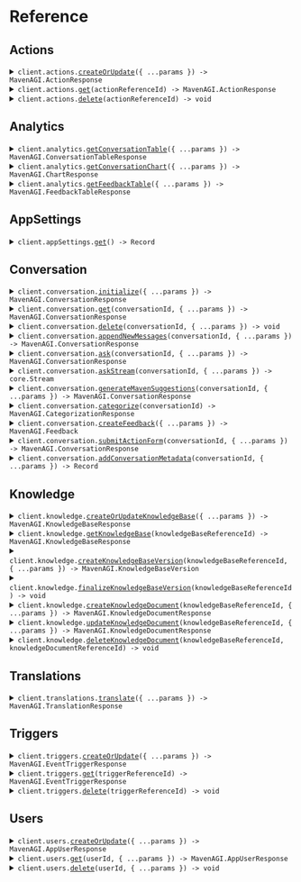 # Reference

## Actions

<details><summary><code>client.actions.<a href="/src/api/resources/actions/client/Client.ts">createOrUpdate</a>({ ...params }) -> MavenAGI.ActionResponse</code></summary>
<dl>
<dd>

#### 📝 Description

<dl>
<dd>

<dl>
<dd>

Update an action or create it if it doesn't exist

</dd>
</dl>
</dd>
</dl>

#### 🔌 Usage

<dl>
<dd>

<dl>
<dd>

```typescript
await client.actions.createOrUpdate({
    actionId: {
        referenceId: "get-balance",
    },
    name: "Get the user's balance",
    description: "This action calls an API to get the user's current balance.",
    userInteractionRequired: false,
    userFormParameters: [],
    precondition: {
        preconditionType: "group",
        operator: "AND",
        preconditions: [
            {
                preconditionType: "user",
                key: "userKey",
            },
            {
                preconditionType: "user",
                key: "userKey2",
            },
        ],
    },
});
```

</dd>
</dl>
</dd>
</dl>

#### ⚙️ Parameters

<dl>
<dd>

<dl>
<dd>

**request:** `MavenAGI.ActionRequest`

</dd>
</dl>

<dl>
<dd>

**requestOptions:** `Actions.RequestOptions`

</dd>
</dl>
</dd>
</dl>

</dd>
</dl>
</details>

<details><summary><code>client.actions.<a href="/src/api/resources/actions/client/Client.ts">get</a>(actionReferenceId) -> MavenAGI.ActionResponse</code></summary>
<dl>
<dd>

#### 📝 Description

<dl>
<dd>

<dl>
<dd>

Get an action by its supplied ID

</dd>
</dl>
</dd>
</dl>

#### 🔌 Usage

<dl>
<dd>

<dl>
<dd>

```typescript
await client.actions.get("get-balance");
```

</dd>
</dl>
</dd>
</dl>

#### ⚙️ Parameters

<dl>
<dd>

<dl>
<dd>

**actionReferenceId:** `string` — The reference ID of the action to get. All other entity ID fields are inferred from the request.

</dd>
</dl>

<dl>
<dd>

**requestOptions:** `Actions.RequestOptions`

</dd>
</dl>
</dd>
</dl>

</dd>
</dl>
</details>

<details><summary><code>client.actions.<a href="/src/api/resources/actions/client/Client.ts">delete</a>(actionReferenceId) -> void</code></summary>
<dl>
<dd>

#### 📝 Description

<dl>
<dd>

<dl>
<dd>

Delete an action

</dd>
</dl>
</dd>
</dl>

#### 🔌 Usage

<dl>
<dd>

<dl>
<dd>

```typescript
await client.actions.delete("get-balance");
```

</dd>
</dl>
</dd>
</dl>

#### ⚙️ Parameters

<dl>
<dd>

<dl>
<dd>

**actionReferenceId:** `string` — The reference ID of the action to unregister. All other entity ID fields are inferred from the request.

</dd>
</dl>

<dl>
<dd>

**requestOptions:** `Actions.RequestOptions`

</dd>
</dl>
</dd>
</dl>

</dd>
</dl>
</details>

## Analytics

<details><summary><code>client.analytics.<a href="/src/api/resources/analytics/client/Client.ts">getConversationTable</a>({ ...params }) -> MavenAGI.ConversationTableResponse</code></summary>
<dl>
<dd>

#### 📝 Description

<dl>
<dd>

<dl>
<dd>

Retrieves structured conversation data formatted as a table, allowing users to group, filter, and define specific metrics to display as columns.

</dd>
</dl>
</dd>
</dl>

#### 🔌 Usage

<dl>
<dd>

<dl>
<dd>

```typescript
await client.analytics.getConversationTable({
    conversationFilter: {
        languages: ["en", "es"],
    },
    timeGrouping: "DAY",
    fieldGroupings: [
        {
            field: "Category",
        },
    ],
    columnDefinitions: [
        {
            header: "count",
            metric: {
                type: "count",
            },
        },
        {
            header: "avg_first_response_time",
            metric: {
                type: "average",
                targetField: "FirstResponseTime",
            },
        },
        {
            header: "percentile_handle_time",
            metric: {
                type: "percentile",
                targetField: "HandleTime",
                percentile: 25,
            },
        },
    ],
});
```

</dd>
</dl>
</dd>
</dl>

#### ⚙️ Parameters

<dl>
<dd>

<dl>
<dd>

**request:** `MavenAGI.ConversationTableRequest`

</dd>
</dl>

<dl>
<dd>

**requestOptions:** `Analytics.RequestOptions`

</dd>
</dl>
</dd>
</dl>

</dd>
</dl>
</details>

<details><summary><code>client.analytics.<a href="/src/api/resources/analytics/client/Client.ts">getConversationChart</a>({ ...params }) -> MavenAGI.ChartResponse</code></summary>
<dl>
<dd>

#### 📝 Description

<dl>
<dd>

<dl>
<dd>

Fetches conversation data visualized in a chart format. Supported chart types include pie chart, date histogram, and stacked bar charts.

</dd>
</dl>
</dd>
</dl>

#### 🔌 Usage

<dl>
<dd>

<dl>
<dd>

```typescript
await client.analytics.getConversationChart({
    type: "pieChart",
    conversationFilter: {
        languages: ["en", "es"],
    },
    groupBy: {
        field: "Category",
    },
    metric: {
        type: "count",
    },
});
```

</dd>
</dl>
</dd>
</dl>

#### ⚙️ Parameters

<dl>
<dd>

<dl>
<dd>

**request:** `MavenAGI.ConversationChartRequest`

</dd>
</dl>

<dl>
<dd>

**requestOptions:** `Analytics.RequestOptions`

</dd>
</dl>
</dd>
</dl>

</dd>
</dl>
</details>

<details><summary><code>client.analytics.<a href="/src/api/resources/analytics/client/Client.ts">getFeedbackTable</a>({ ...params }) -> MavenAGI.FeedbackTableResponse</code></summary>
<dl>
<dd>

#### 📝 Description

<dl>
<dd>

<dl>
<dd>

Retrieves structured feedback data formatted as a table, allowing users to group, filter, and define specific metrics to display as columns.

</dd>
</dl>
</dd>
</dl>

#### 🔌 Usage

<dl>
<dd>

<dl>
<dd>

```typescript
await client.analytics.getFeedbackTable({
    feedbackFilter: {
        types: ["THUMBS_UP", "INSERT"],
    },
    fieldGroupings: [
        {
            field: "CreatedBy",
        },
    ],
    columnDefinitions: [
        {
            header: "feedback_count",
            metric: {
                type: "count",
            },
        },
    ],
});
```

</dd>
</dl>
</dd>
</dl>

#### ⚙️ Parameters

<dl>
<dd>

<dl>
<dd>

**request:** `MavenAGI.FeedbackTableRequest`

</dd>
</dl>

<dl>
<dd>

**requestOptions:** `Analytics.RequestOptions`

</dd>
</dl>
</dd>
</dl>

</dd>
</dl>
</details>

## AppSettings

<details><summary><code>client.appSettings.<a href="/src/api/resources/appSettings/client/Client.ts">get</a>() -> Record<string, unknown></code></summary>
<dl>
<dd>

#### 📝 Description

<dl>
<dd>

<dl>
<dd>

Get app settings set during installation

</dd>
</dl>
</dd>
</dl>

#### 🔌 Usage

<dl>
<dd>

<dl>
<dd>

```typescript
await client.appSettings.get();
```

</dd>
</dl>
</dd>
</dl>

#### ⚙️ Parameters

<dl>
<dd>

<dl>
<dd>

**requestOptions:** `AppSettings.RequestOptions`

</dd>
</dl>
</dd>
</dl>

</dd>
</dl>
</details>

## Conversation

<details><summary><code>client.conversation.<a href="/src/api/resources/conversation/client/Client.ts">initialize</a>({ ...params }) -> MavenAGI.ConversationResponse</code></summary>
<dl>
<dd>

#### 📝 Description

<dl>
<dd>

<dl>
<dd>

Initialize a new conversation. Only required if the ask request wishes to supply conversation level data or when syncing to external systems.

</dd>
</dl>
</dd>
</dl>

#### 🔌 Usage

<dl>
<dd>

<dl>
<dd>

```typescript
await client.conversation.initialize({
    conversationId: {
        referenceId: "referenceId",
    },
    messages: [
        {
            userId: {
                referenceId: "referenceId",
            },
            text: "text",
            userMessageType: "USER",
            conversationMessageId: {
                referenceId: "referenceId",
            },
        },
        {
            userId: {
                referenceId: "referenceId",
            },
            text: "text",
            userMessageType: "USER",
            conversationMessageId: {
                referenceId: "referenceId",
            },
        },
    ],
});
```

</dd>
</dl>
</dd>
</dl>

#### ⚙️ Parameters

<dl>
<dd>

<dl>
<dd>

**request:** `MavenAGI.ConversationRequest`

</dd>
</dl>

<dl>
<dd>

**requestOptions:** `Conversation.RequestOptions`

</dd>
</dl>
</dd>
</dl>

</dd>
</dl>
</details>

<details><summary><code>client.conversation.<a href="/src/api/resources/conversation/client/Client.ts">get</a>(conversationId, { ...params }) -> MavenAGI.ConversationResponse</code></summary>
<dl>
<dd>

#### 📝 Description

<dl>
<dd>

<dl>
<dd>

Get a conversation

</dd>
</dl>
</dd>
</dl>

#### 🔌 Usage

<dl>
<dd>

<dl>
<dd>

```typescript
await client.conversation.get("conversationId");
```

</dd>
</dl>
</dd>
</dl>

#### ⚙️ Parameters

<dl>
<dd>

<dl>
<dd>

**conversationId:** `string` — The ID of the conversation to get

</dd>
</dl>

<dl>
<dd>

**request:** `MavenAGI.ConversationGetRequest`

</dd>
</dl>

<dl>
<dd>

**requestOptions:** `Conversation.RequestOptions`

</dd>
</dl>
</dd>
</dl>

</dd>
</dl>
</details>

<details><summary><code>client.conversation.<a href="/src/api/resources/conversation/client/Client.ts">delete</a>(conversationId, { ...params }) -> void</code></summary>
<dl>
<dd>

#### 📝 Description

<dl>
<dd>

<dl>
<dd>

Wipes a conversation of all user data.
The conversation ID will still exist and non-user specific data will still be retained.
Attempts to modify or add messages to the conversation will throw an error.

<Warning>This is a destructive operation and cannot be undone. <br/><br/>
The exact fields cleared include: the conversation subject, userRequest, agentResponse.
As well as the text response, followup questions, and backend LLM prompt of all messages.</Warning>

</dd>
</dl>
</dd>
</dl>

#### 🔌 Usage

<dl>
<dd>

<dl>
<dd>

```typescript
await client.conversation.delete("conversation-0", {
    reason: "GDPR deletion request 1234.",
});
```

</dd>
</dl>
</dd>
</dl>

#### ⚙️ Parameters

<dl>
<dd>

<dl>
<dd>

**conversationId:** `string` — The ID of the conversation to delete

</dd>
</dl>

<dl>
<dd>

**request:** `MavenAGI.ConversationDeleteRequest`

</dd>
</dl>

<dl>
<dd>

**requestOptions:** `Conversation.RequestOptions`

</dd>
</dl>
</dd>
</dl>

</dd>
</dl>
</details>

<details><summary><code>client.conversation.<a href="/src/api/resources/conversation/client/Client.ts">appendNewMessages</a>(conversationId, { ...params }) -> MavenAGI.ConversationResponse</code></summary>
<dl>
<dd>

#### 📝 Description

<dl>
<dd>

<dl>
<dd>

Append messages to an existing conversation. The conversation must be initialized first. If a message with the same ID already exists, it will be ignored. Messages do not allow modification.

</dd>
</dl>
</dd>
</dl>

#### 🔌 Usage

<dl>
<dd>

<dl>
<dd>

```typescript
await client.conversation.appendNewMessages("conversationId", [
    {
        userId: {
            referenceId: "referenceId",
        },
        text: "text",
        userMessageType: "USER",
        conversationMessageId: {
            referenceId: "referenceId",
        },
    },
    {
        userId: {
            referenceId: "referenceId",
        },
        text: "text",
        userMessageType: "USER",
        conversationMessageId: {
            referenceId: "referenceId",
        },
    },
]);
```

</dd>
</dl>
</dd>
</dl>

#### ⚙️ Parameters

<dl>
<dd>

<dl>
<dd>

**conversationId:** `string` — The ID of the conversation to append messages to

</dd>
</dl>

<dl>
<dd>

**request:** `MavenAGI.ConversationMessageRequest[]`

</dd>
</dl>

<dl>
<dd>

**requestOptions:** `Conversation.RequestOptions`

</dd>
</dl>
</dd>
</dl>

</dd>
</dl>
</details>

<details><summary><code>client.conversation.<a href="/src/api/resources/conversation/client/Client.ts">ask</a>(conversationId, { ...params }) -> MavenAGI.ConversationResponse</code></summary>
<dl>
<dd>

#### 📝 Description

<dl>
<dd>

<dl>
<dd>

Get an answer from Maven for a given user question. If the user question or its answer already exists,
they will be reused and will not be updated. Messages do not allow modification once generated.

Concurrency Behavior:

-   If another API call is made for the same user question while a response is mid-stream, partial answers may be returned.
-   The second caller will receive a truncated or partial response depending on where the first stream is in its processing. The first caller's stream will remain unaffected and continue delivering the full response.

Known Limitation:

-   The API does not currently expose metadata indicating whether a response or message is incomplete. This will be addressed in a future update.
</dd>
</dl>
</dd>
</dl>

#### 🔌 Usage

<dl>
<dd>

<dl>
<dd>

```typescript
await client.conversation.ask("conversation-0", {
    conversationMessageId: {
        referenceId: "message-0",
    },
    userId: {
        referenceId: "user-0",
    },
    text: "How do I reset my password?",
    attachments: [
        {
            type: "image/png",
            content: "iVBORw0KGgo...",
        },
    ],
    transientData: {
        userToken: "abcdef123",
        queryApiKey: "foobar456",
    },
});
```

</dd>
</dl>
</dd>
</dl>

#### ⚙️ Parameters

<dl>
<dd>

<dl>
<dd>

**conversationId:** `string` — The ID of a new or existing conversation to use as context for the question

</dd>
</dl>

<dl>
<dd>

**request:** `MavenAGI.AskRequest`

</dd>
</dl>

<dl>
<dd>

**requestOptions:** `Conversation.RequestOptions`

</dd>
</dl>
</dd>
</dl>

</dd>
</dl>
</details>

<details><summary><code>client.conversation.<a href="/src/api/resources/conversation/client/Client.ts">askStream</a>(conversationId, { ...params }) -> core.Stream<MavenAGI.StreamResponse></code></summary>
<dl>
<dd>

#### 📝 Description

<dl>
<dd>

<dl>
<dd>

Get an answer from Maven for a given user question with a streaming response. The response will be sent as a stream of events.
The text portions of stream responses should be concatenated to form the full response text.
Action and metadata events should overwrite past data and do not need concatenation.

If the user question or its answer already exists, they will be reused and will not be updated.
Messages do not allow modification once generated.

Concurrency Behavior:

-   If another API call is made for the same user question while a response is mid-stream, partial answers may be returned.
-   The second caller will receive a truncated or partial response depending on where the first stream is in its processing. The first caller's stream will remain unaffected and continue delivering the full response.

Known Limitation:

-   The API does not currently expose metadata indicating whether a response or message is incomplete. This will be addressed in a future update.
</dd>
</dl>
</dd>
</dl>

#### 🔌 Usage

<dl>
<dd>

<dl>
<dd>

```typescript
const response = await client.conversation.askStream("conversation-0", {
    conversationMessageId: {
        referenceId: "message-0",
    },
    userId: {
        referenceId: "user-0",
    },
    text: "How do I reset my password?",
    attachments: [
        {
            type: "image/png",
            content: "iVBORw0KGgo...",
        },
    ],
    transientData: {
        userToken: "abcdef123",
        queryApiKey: "foobar456",
    },
});
for await (const item of response) {
    console.log(item);
}
```

</dd>
</dl>
</dd>
</dl>

#### ⚙️ Parameters

<dl>
<dd>

<dl>
<dd>

**conversationId:** `string` — The ID of a new or existing conversation to use as context for the question

</dd>
</dl>

<dl>
<dd>

**request:** `MavenAGI.AskRequest`

</dd>
</dl>

<dl>
<dd>

**requestOptions:** `Conversation.RequestOptions`

</dd>
</dl>
</dd>
</dl>

</dd>
</dl>
</details>

<details><summary><code>client.conversation.<a href="/src/api/resources/conversation/client/Client.ts">generateMavenSuggestions</a>(conversationId, { ...params }) -> MavenAGI.ConversationResponse</code></summary>
<dl>
<dd>

#### 📝 Description

<dl>
<dd>

<dl>
<dd>

This method is deprecated and will be removed in a future release. Use either `ask` or `askStream` instead.

</dd>
</dl>
</dd>
</dl>

#### 🔌 Usage

<dl>
<dd>

<dl>
<dd>

```typescript
await client.conversation.generateMavenSuggestions("conversationId", {
    conversationMessageIds: [
        {
            referenceId: "referenceId",
        },
        {
            referenceId: "referenceId",
        },
    ],
});
```

</dd>
</dl>
</dd>
</dl>

#### ⚙️ Parameters

<dl>
<dd>

<dl>
<dd>

**conversationId:** `string` — The ID of a conversation the messages belong to

</dd>
</dl>

<dl>
<dd>

**request:** `MavenAGI.GenerateMavenSuggestionsRequest`

</dd>
</dl>

<dl>
<dd>

**requestOptions:** `Conversation.RequestOptions`

</dd>
</dl>
</dd>
</dl>

</dd>
</dl>
</details>

<details><summary><code>client.conversation.<a href="/src/api/resources/conversation/client/Client.ts">categorize</a>(conversationId) -> MavenAGI.CategorizationResponse</code></summary>
<dl>
<dd>

#### 📝 Description

<dl>
<dd>

<dl>
<dd>

Uses an LLM flow to categorize the conversation. Experimental.

</dd>
</dl>
</dd>
</dl>

#### 🔌 Usage

<dl>
<dd>

<dl>
<dd>

```typescript
await client.conversation.categorize("conversationId");
```

</dd>
</dl>
</dd>
</dl>

#### ⚙️ Parameters

<dl>
<dd>

<dl>
<dd>

**conversationId:** `string` — The ID of the conversation to categorize

</dd>
</dl>

<dl>
<dd>

**requestOptions:** `Conversation.RequestOptions`

</dd>
</dl>
</dd>
</dl>

</dd>
</dl>
</details>

<details><summary><code>client.conversation.<a href="/src/api/resources/conversation/client/Client.ts">createFeedback</a>({ ...params }) -> MavenAGI.Feedback</code></summary>
<dl>
<dd>

#### 📝 Description

<dl>
<dd>

<dl>
<dd>

Update feedback or create it if it doesn't exist

</dd>
</dl>
</dd>
</dl>

#### 🔌 Usage

<dl>
<dd>

<dl>
<dd>

```typescript
await client.conversation.createFeedback({
    feedbackId: {
        referenceId: "feedback-0",
    },
    userId: {
        referenceId: "user-0",
    },
    conversationId: {
        referenceId: "conversation-0",
    },
    conversationMessageId: {
        referenceId: "message-1",
    },
    type: "THUMBS_UP",
    text: "Great answer!",
});
```

</dd>
</dl>
</dd>
</dl>

#### ⚙️ Parameters

<dl>
<dd>

<dl>
<dd>

**request:** `MavenAGI.FeedbackRequest`

</dd>
</dl>

<dl>
<dd>

**requestOptions:** `Conversation.RequestOptions`

</dd>
</dl>
</dd>
</dl>

</dd>
</dl>
</details>

<details><summary><code>client.conversation.<a href="/src/api/resources/conversation/client/Client.ts">submitActionForm</a>(conversationId, { ...params }) -> MavenAGI.ConversationResponse</code></summary>
<dl>
<dd>

#### 📝 Description

<dl>
<dd>

<dl>
<dd>

Submit a filled out action form

</dd>
</dl>
</dd>
</dl>

#### 🔌 Usage

<dl>
<dd>

<dl>
<dd>

```typescript
await client.conversation.submitActionForm("conversationId", {
    actionFormId: "actionFormId",
    parameters: {
        parameters: {
            key: "value",
        },
    },
});
```

</dd>
</dl>
</dd>
</dl>

#### ⚙️ Parameters

<dl>
<dd>

<dl>
<dd>

**conversationId:** `string` — The ID of a conversation the form being submitted belongs to

</dd>
</dl>

<dl>
<dd>

**request:** `MavenAGI.SubmitActionFormRequest`

</dd>
</dl>

<dl>
<dd>

**requestOptions:** `Conversation.RequestOptions`

</dd>
</dl>
</dd>
</dl>

</dd>
</dl>
</details>

<details><summary><code>client.conversation.<a href="/src/api/resources/conversation/client/Client.ts">addConversationMetadata</a>(conversationId, { ...params }) -> Record<string, string></code></summary>
<dl>
<dd>

#### 📝 Description

<dl>
<dd>

<dl>
<dd>

Add metadata to an existing conversation. If a metadata field already exists, it will be overwritten.

</dd>
</dl>
</dd>
</dl>

#### 🔌 Usage

<dl>
<dd>

<dl>
<dd>

```typescript
await client.conversation.addConversationMetadata("conversationId", {
    string: "string",
});
```

</dd>
</dl>
</dd>
</dl>

#### ⚙️ Parameters

<dl>
<dd>

<dl>
<dd>

**conversationId:** `string` — The ID of a conversation the metadata being added belongs to

</dd>
</dl>

<dl>
<dd>

**request:** `Record<string, string>`

</dd>
</dl>

<dl>
<dd>

**requestOptions:** `Conversation.RequestOptions`

</dd>
</dl>
</dd>
</dl>

</dd>
</dl>
</details>

## Knowledge

<details><summary><code>client.knowledge.<a href="/src/api/resources/knowledge/client/Client.ts">createOrUpdateKnowledgeBase</a>({ ...params }) -> MavenAGI.KnowledgeBaseResponse</code></summary>
<dl>
<dd>

#### 📝 Description

<dl>
<dd>

<dl>
<dd>

Update a knowledge base or create it if it doesn't exist.

</dd>
</dl>
</dd>
</dl>

#### 🔌 Usage

<dl>
<dd>

<dl>
<dd>

```typescript
await client.knowledge.createOrUpdateKnowledgeBase({
    knowledgeBaseId: {
        referenceId: "help-center",
    },
    name: "Help center",
    type: "API",
});
```

</dd>
</dl>
</dd>
</dl>

#### ⚙️ Parameters

<dl>
<dd>

<dl>
<dd>

**request:** `MavenAGI.KnowledgeBaseRequest`

</dd>
</dl>

<dl>
<dd>

**requestOptions:** `Knowledge.RequestOptions`

</dd>
</dl>
</dd>
</dl>

</dd>
</dl>
</details>

<details><summary><code>client.knowledge.<a href="/src/api/resources/knowledge/client/Client.ts">getKnowledgeBase</a>(knowledgeBaseReferenceId) -> MavenAGI.KnowledgeBaseResponse</code></summary>
<dl>
<dd>

#### 📝 Description

<dl>
<dd>

<dl>
<dd>

Get an existing knowledge base by its supplied ID

</dd>
</dl>
</dd>
</dl>

#### 🔌 Usage

<dl>
<dd>

<dl>
<dd>

```typescript
await client.knowledge.getKnowledgeBase("help-center");
```

</dd>
</dl>
</dd>
</dl>

#### ⚙️ Parameters

<dl>
<dd>

<dl>
<dd>

**knowledgeBaseReferenceId:** `string` — The reference ID of the knowledge base to get. All other entity ID fields are inferred from the request.

</dd>
</dl>

<dl>
<dd>

**requestOptions:** `Knowledge.RequestOptions`

</dd>
</dl>
</dd>
</dl>

</dd>
</dl>
</details>

<details><summary><code>client.knowledge.<a href="/src/api/resources/knowledge/client/Client.ts">createKnowledgeBaseVersion</a>(knowledgeBaseReferenceId, { ...params }) -> MavenAGI.KnowledgeBaseVersion</code></summary>
<dl>
<dd>

#### 📝 Description

<dl>
<dd>

<dl>
<dd>

Create a new knowledge base version. Only supported on API knowledge bases. Will throw an exception if there is an existing version in progress.

</dd>
</dl>
</dd>
</dl>

#### 🔌 Usage

<dl>
<dd>

<dl>
<dd>

```typescript
await client.knowledge.createKnowledgeBaseVersion("help-center", {
    type: "FULL",
});
```

</dd>
</dl>
</dd>
</dl>

#### ⚙️ Parameters

<dl>
<dd>

<dl>
<dd>

**knowledgeBaseReferenceId:** `string` — The reference ID of the knowledge base to create a version for. All other entity ID fields are inferred from the request.

</dd>
</dl>

<dl>
<dd>

**request:** `MavenAGI.KnowledgeBaseVersion`

</dd>
</dl>

<dl>
<dd>

**requestOptions:** `Knowledge.RequestOptions`

</dd>
</dl>
</dd>
</dl>

</dd>
</dl>
</details>

<details><summary><code>client.knowledge.<a href="/src/api/resources/knowledge/client/Client.ts">finalizeKnowledgeBaseVersion</a>(knowledgeBaseReferenceId) -> void</code></summary>
<dl>
<dd>

#### 📝 Description

<dl>
<dd>

<dl>
<dd>

Finalize the latest knowledge base version. Required to indicate the version is complete. Will throw an exception if the latest version is not in progress.

</dd>
</dl>
</dd>
</dl>

#### 🔌 Usage

<dl>
<dd>

<dl>
<dd>

```typescript
await client.knowledge.finalizeKnowledgeBaseVersion("help-center");
```

</dd>
</dl>
</dd>
</dl>

#### ⚙️ Parameters

<dl>
<dd>

<dl>
<dd>

**knowledgeBaseReferenceId:** `string` — The reference ID of the knowledge base to finalize a version for. All other entity ID fields are inferred from the request.

</dd>
</dl>

<dl>
<dd>

**requestOptions:** `Knowledge.RequestOptions`

</dd>
</dl>
</dd>
</dl>

</dd>
</dl>
</details>

<details><summary><code>client.knowledge.<a href="/src/api/resources/knowledge/client/Client.ts">createKnowledgeDocument</a>(knowledgeBaseReferenceId, { ...params }) -> MavenAGI.KnowledgeDocumentResponse</code></summary>
<dl>
<dd>

#### 📝 Description

<dl>
<dd>

<dl>
<dd>

Create knowledge document. Requires an existing knowledge base with an in progress version. Will throw an exception if the latest version is not in progress.

</dd>
</dl>
</dd>
</dl>

#### 🔌 Usage

<dl>
<dd>

<dl>
<dd>

```typescript
await client.knowledge.createKnowledgeDocument("help-center", {
    knowledgeDocumentId: {
        referenceId: "getting-started",
    },
    contentType: "MARKDOWN",
    content: "## Getting started\\nThis is a getting started guide for the help center.",
    title: "Getting started",
});
```

</dd>
</dl>
</dd>
</dl>

#### ⚙️ Parameters

<dl>
<dd>

<dl>
<dd>

**knowledgeBaseReferenceId:** `string` — The reference ID of the knowledge base to create a document for. All other entity ID fields are inferred from the request.

</dd>
</dl>

<dl>
<dd>

**request:** `MavenAGI.KnowledgeDocumentRequest`

</dd>
</dl>

<dl>
<dd>

**requestOptions:** `Knowledge.RequestOptions`

</dd>
</dl>
</dd>
</dl>

</dd>
</dl>
</details>

<details><summary><code>client.knowledge.<a href="/src/api/resources/knowledge/client/Client.ts">updateKnowledgeDocument</a>(knowledgeBaseReferenceId, { ...params }) -> MavenAGI.KnowledgeDocumentResponse</code></summary>
<dl>
<dd>

#### 📝 Description

<dl>
<dd>

<dl>
<dd>

Not yet implemented. Update knowledge document. Requires an existing knowledge base with an in progress version of type PARTIAL. Will throw an exception if the latest version is not in progress.

</dd>
</dl>
</dd>
</dl>

#### 🔌 Usage

<dl>
<dd>

<dl>
<dd>

```typescript
await client.knowledge.updateKnowledgeDocument("help-center", {
    knowledgeDocumentId: {
        referenceId: "getting-started",
    },
    contentType: "MARKDOWN",
    content: "## Getting started\\nThis is a getting started guide for the help center.",
    title: "Getting started",
});
```

</dd>
</dl>
</dd>
</dl>

#### ⚙️ Parameters

<dl>
<dd>

<dl>
<dd>

**knowledgeBaseReferenceId:** `string` — The reference ID of the knowledge base that contains the document to update. All other entity ID fields are inferred from the request.

</dd>
</dl>

<dl>
<dd>

**request:** `MavenAGI.KnowledgeDocumentRequest`

</dd>
</dl>

<dl>
<dd>

**requestOptions:** `Knowledge.RequestOptions`

</dd>
</dl>
</dd>
</dl>

</dd>
</dl>
</details>

<details><summary><code>client.knowledge.<a href="/src/api/resources/knowledge/client/Client.ts">deleteKnowledgeDocument</a>(knowledgeBaseReferenceId, knowledgeDocumentReferenceId) -> void</code></summary>
<dl>
<dd>

#### 📝 Description

<dl>
<dd>

<dl>
<dd>

Not yet implemented. Delete knowledge document. Requires an existing knowledge base with an in progress version of type PARTIAL. Will throw an exception if the latest version is not in progress.

</dd>
</dl>
</dd>
</dl>

#### 🔌 Usage

<dl>
<dd>

<dl>
<dd>

```typescript
await client.knowledge.deleteKnowledgeDocument("help-center", "getting-started");
```

</dd>
</dl>
</dd>
</dl>

#### ⚙️ Parameters

<dl>
<dd>

<dl>
<dd>

**knowledgeBaseReferenceId:** `string` — The reference ID of the knowledge base that contains the document to delete. All other entity ID fields are inferred from the request

</dd>
</dl>

<dl>
<dd>

**knowledgeDocumentReferenceId:** `string` — The reference ID of the knowledge document to delete. All other entity ID fields are inferred from the request.

</dd>
</dl>

<dl>
<dd>

**requestOptions:** `Knowledge.RequestOptions`

</dd>
</dl>
</dd>
</dl>

</dd>
</dl>
</details>

## Translations

<details><summary><code>client.translations.<a href="/src/api/resources/translations/client/Client.ts">translate</a>({ ...params }) -> MavenAGI.TranslationResponse</code></summary>
<dl>
<dd>

#### 📝 Description

<dl>
<dd>

<dl>
<dd>

Translate text from one language to another

</dd>
</dl>
</dd>
</dl>

#### 🔌 Usage

<dl>
<dd>

<dl>
<dd>

```typescript
await client.translations.translate({
    text: "Hello world",
    targetLanguage: "es",
});
```

</dd>
</dl>
</dd>
</dl>

#### ⚙️ Parameters

<dl>
<dd>

<dl>
<dd>

**request:** `MavenAGI.TranslationRequest`

</dd>
</dl>

<dl>
<dd>

**requestOptions:** `Translations.RequestOptions`

</dd>
</dl>
</dd>
</dl>

</dd>
</dl>
</details>

## Triggers

<details><summary><code>client.triggers.<a href="/src/api/resources/triggers/client/Client.ts">createOrUpdate</a>({ ...params }) -> MavenAGI.EventTriggerResponse</code></summary>
<dl>
<dd>

#### 📝 Description

<dl>
<dd>

<dl>
<dd>

Update an event trigger or create it if it doesn't exist.

</dd>
</dl>
</dd>
</dl>

#### 🔌 Usage

<dl>
<dd>

<dl>
<dd>

```typescript
await client.triggers.createOrUpdate({
    triggerId: {
        referenceId: "store-in-snowflake",
    },
    description: "Stores conversation data in Snowflake",
    type: "CONVERSATION_CREATED",
});
```

</dd>
</dl>
</dd>
</dl>

#### ⚙️ Parameters

<dl>
<dd>

<dl>
<dd>

**request:** `MavenAGI.EventTriggerRequest`

</dd>
</dl>

<dl>
<dd>

**requestOptions:** `Triggers.RequestOptions`

</dd>
</dl>
</dd>
</dl>

</dd>
</dl>
</details>

<details><summary><code>client.triggers.<a href="/src/api/resources/triggers/client/Client.ts">get</a>(triggerReferenceId) -> MavenAGI.EventTriggerResponse</code></summary>
<dl>
<dd>

#### 📝 Description

<dl>
<dd>

<dl>
<dd>

Get an event trigger by its supplied ID

</dd>
</dl>
</dd>
</dl>

#### 🔌 Usage

<dl>
<dd>

<dl>
<dd>

```typescript
await client.triggers.get("store-in-snowflake");
```

</dd>
</dl>
</dd>
</dl>

#### ⚙️ Parameters

<dl>
<dd>

<dl>
<dd>

**triggerReferenceId:** `string` — The reference ID of the event trigger to get. All other entity ID fields are inferred from the request.

</dd>
</dl>

<dl>
<dd>

**requestOptions:** `Triggers.RequestOptions`

</dd>
</dl>
</dd>
</dl>

</dd>
</dl>
</details>

<details><summary><code>client.triggers.<a href="/src/api/resources/triggers/client/Client.ts">delete</a>(triggerReferenceId) -> void</code></summary>
<dl>
<dd>

#### 📝 Description

<dl>
<dd>

<dl>
<dd>

Delete an event trigger

</dd>
</dl>
</dd>
</dl>

#### 🔌 Usage

<dl>
<dd>

<dl>
<dd>

```typescript
await client.triggers.delete("store-in-snowflake");
```

</dd>
</dl>
</dd>
</dl>

#### ⚙️ Parameters

<dl>
<dd>

<dl>
<dd>

**triggerReferenceId:** `string` — The reference ID of the event trigger to delete. All other entity ID fields are inferred from the request.

</dd>
</dl>

<dl>
<dd>

**requestOptions:** `Triggers.RequestOptions`

</dd>
</dl>
</dd>
</dl>

</dd>
</dl>
</details>

## Users

<details><summary><code>client.users.<a href="/src/api/resources/users/client/Client.ts">createOrUpdate</a>({ ...params }) -> MavenAGI.AppUserResponse</code></summary>
<dl>
<dd>

#### 📝 Description

<dl>
<dd>

<dl>
<dd>

Update a user or create it if it doesn't exist.

</dd>
</dl>
</dd>
</dl>

#### 🔌 Usage

<dl>
<dd>

<dl>
<dd>

```typescript
await client.users.createOrUpdate({
    userId: {
        referenceId: "user-0",
    },
    identifiers: new Set([
        {
            value: "joe@myapp.com",
            type: "EMAIL",
        },
    ]),
    data: {
        name: {
            value: "Joe",
            visibility: "VISIBLE",
        },
    },
});
```

</dd>
</dl>
</dd>
</dl>

#### ⚙️ Parameters

<dl>
<dd>

<dl>
<dd>

**request:** `MavenAGI.AppUserRequest`

</dd>
</dl>

<dl>
<dd>

**requestOptions:** `Users.RequestOptions`

</dd>
</dl>
</dd>
</dl>

</dd>
</dl>
</details>

<details><summary><code>client.users.<a href="/src/api/resources/users/client/Client.ts">get</a>(userId, { ...params }) -> MavenAGI.AppUserResponse</code></summary>
<dl>
<dd>

#### 📝 Description

<dl>
<dd>

<dl>
<dd>

Get a user by its supplied ID

</dd>
</dl>
</dd>
</dl>

#### 🔌 Usage

<dl>
<dd>

<dl>
<dd>

```typescript
await client.users.get("user-0");
```

</dd>
</dl>
</dd>
</dl>

#### ⚙️ Parameters

<dl>
<dd>

<dl>
<dd>

**userId:** `string` — The reference ID of the user to get. All other entity ID fields are inferred from the request.

</dd>
</dl>

<dl>
<dd>

**request:** `MavenAGI.UserGetRequest`

</dd>
</dl>

<dl>
<dd>

**requestOptions:** `Users.RequestOptions`

</dd>
</dl>
</dd>
</dl>

</dd>
</dl>
</details>

<details><summary><code>client.users.<a href="/src/api/resources/users/client/Client.ts">delete</a>(userId, { ...params }) -> void</code></summary>
<dl>
<dd>

#### 📝 Description

<dl>
<dd>

<dl>
<dd>

Deletes all identifiers and user data saved by the specified app.
Does not modify data or identifiers saved by other apps.

If this user is linked to a user from another app, it will not be unlinked. Unlinking of users is not yet supported.

<Warning>This is a destructive operation and cannot be undone.</Warning>

</dd>
</dl>
</dd>
</dl>

#### 🔌 Usage

<dl>
<dd>

<dl>
<dd>

```typescript
await client.users.delete("user-0");
```

</dd>
</dl>
</dd>
</dl>

#### ⚙️ Parameters

<dl>
<dd>

<dl>
<dd>

**userId:** `string` — The reference ID of the user to delete. All other entity ID fields are inferred from the request.

</dd>
</dl>

<dl>
<dd>

**request:** `MavenAGI.UserDeleteRequest`

</dd>
</dl>

<dl>
<dd>

**requestOptions:** `Users.RequestOptions`

</dd>
</dl>
</dd>
</dl>

</dd>
</dl>
</details>
